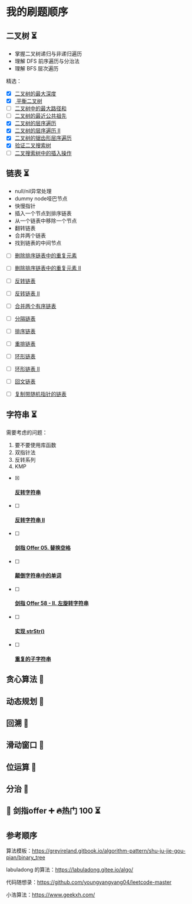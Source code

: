 # 我的刷题顺序

## 二叉树 ⏳

* 掌握二叉树递归与非递归遍历
* 理解 DFS 前序遍历与分治法
* 理解 BFS 层次遍历

精选：

- [x] [二叉树的最大深度](https://leetcode-cn.com/problems/maximum-depth-of-binary-tree/)
- [x] [ 平衡二叉树](https://leetcode-cn.com/problems/balanced-binary-tree/)
- [ ] [二叉树中的最大路径和](https://leetcode-cn.com/problems/binary-tree-maximum-path-sum/)
- [ ] [二叉树的最近公共祖先](https://leetcode-cn.com/problems/lowest-common-ancestor-of-a-binary-tree/)
- [x] [二叉树的层序遍历](https://leetcode-cn.com/problems/binary-tree-level-order-traversal/)
- [x] [二叉树的层序遍历 II](https://leetcode-cn.com/problems/binary-tree-level-order-traversal-ii/)
- [x] [二叉树的锯齿形层序遍历](https://leetcode-cn.com/problems/binary-tree-zigzag-level-order-traversal/)
- [x] [验证二叉搜索树](https://leetcode-cn.com/problems/validate-binary-search-tree/)
- [ ] [二叉搜索树中的插入操作](https://leetcode-cn.com/problems/insert-into-a-binary-search-tree/)

## 链表 ⏳

* null/nil异常处理
* dummy node哑巴节点
* 快慢指针
* 插入一个节点到排序链表
* 从一个链表中移除一个节点
* 翻转链表
* 合并两个链表
* 找到链表的中间节点

- [ ] [删除排序链表中的重复元素](https://leetcode-cn.com/problems/remove-duplicates-from-sorted-list/)
- [ ] [删除排序链表中的重复元素 II](https://leetcode-cn.com/problems/remove-duplicates-from-sorted-list-ii/)
- [ ] [反转链表](https://leetcode-cn.com/problems/reverse-linked-list/)
- [ ] [反转链表 II](https://leetcode-cn.com/problems/reverse-linked-list-ii/)
- [ ] [合并两个有序链表](https://leetcode-cn.com/problems/merge-two-sorted-lists/)
- [ ] [分隔链表](https://leetcode-cn.com/problems/partition-list/)
- [ ] [排序链表](https://leetcode-cn.com/problems/sort-list/)
- [ ] [重排链表](https://leetcode-cn.com/problems/reorder-list/)
- [ ] [环形链表](https://leetcode-cn.com/problems/linked-list-cycle/)
- [ ] [环形链表 II](https://leetcode-cn.com/problems/linked-list-cycle-ii/)
- [ ] [回文链表](https://leetcode-cn.com/problems/palindrome-linked-list/)
- [ ] [复制带随机指针的链表](https://leetcode-cn.com/problems/copy-list-with-random-pointer/)



## 字符串 ⏳

需要考虑的问题：

1. 要不要使用库函数
2. 双指针法
3.  反转系列
4. KMP

- [x] #### [反转字符串](https://leetcode-cn.com/problems/reverse-string/)

- [ ] #### [反转字符串 II](https://leetcode-cn.com/problems/reverse-string-ii/)

- [ ] #### [剑指 Offer 05. 替换空格](https://leetcode-cn.com/problems/ti-huan-kong-ge-lcof/)

- [ ] #### [颠倒字符串中的单词](https://leetcode-cn.com/problems/reverse-words-in-a-string/)

- [ ] #### [剑指 Offer 58 - II. 左旋转字符串](https://leetcode-cn.com/problems/zuo-xuan-zhuan-zi-fu-chuan-lcof/)

- [ ] #### [实现 strStr()](https://leetcode-cn.com/problems/implement-strstr/)

- [ ] #### [重复的子字符串](https://leetcode-cn.com/problems/repeated-substring-pattern/)



## 贪心算法 🚫



## 动态规划 🚫



## 回溯 🚫



## 滑动窗口 🚫



## 位运算 🚫



## 分治 🚫



## :hocho: 剑指offer  :heavy_plus_sign: :fire:热门 100 ⏳





## 参考顺序

算法模板：https://greyireland.gitbook.io/algorithm-pattern/shu-ju-jie-gou-pian/binary_tree

labuladong 的算法：https://labuladong.gitee.io/algo/

代码随想录：https://github.com/youngyangyang04/leetcode-master

小浩算法：https://www.geekxh.com/